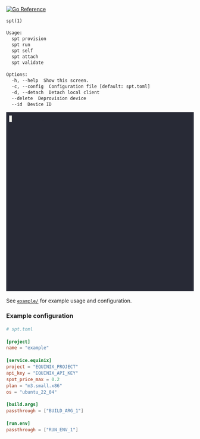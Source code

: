 [![Go Reference](https://pkg.go.dev/badge/github.com/littledivy/spt.svg)](https://pkg.go.dev/github.com/littledivy/spt)

```
spt(1)

Usage:
  spt provision
  spt run
  spt self
  spt attach
  spt validate

Options:
  -h, --help  Show this screen.
  -c, --config  Configuration file [default: spt.toml]
  -d, --detach  Detach local client
  --delete  Deprovision device
  --id  Device ID
```

![spt](demo.gif)

See [`example/`](example) for example usage and configuration.

### Example configuration

```toml
# spt.toml

[project]
name = "example"

[service.equinix]
project = "EQUINIX_PROJECT"
api_key = "EQUINIX_API_KEY"
spot_price_max = 0.2
plan = "m3.small.x86"
os = "ubuntu_22_04"

[build.args]
passthrough = ["BUILD_ARG_1"]

[run.env]
passthrough = ["RUN_ENV_1"]
```
